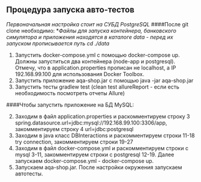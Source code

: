 ## Процедура запуска авто-тестов
_Первоначальная настройка стоит на СУБД PostgreSQL_
####После git clone необходимо:
*_Файлы для запуска контейнера, банковского симулятора и приложения находятся в каталоге data - перед их запуском прописывается путь cd ./data_
1.  Запустить docker-compose.yml с помощью docker-compose up. Должны запуститься два контейнера (node-app и postgresql).
Отмечу, что в application.properties прописан не localhost, а IP 192.168.99.100 для использования Docker Toolbox. 
2. Запустить приложение aqa-shop.jar с помощью java -jar aqa-shop.jar
3. Запустить тесты gradlew test (clean test allureReport - если есть необходимость посмотреть отчеты Allure)

####Чтобы запустить приложение на БД MySQL:

2. Заходим в файл application.properties и раскомментируем строку 3 spring.datasource.url=jdbc:mysql://192.168.99.100:3306/app, закомментируем строку 4 url=jdbc:postgresql
3. Заходим в java класс DBInteractions и раскомментируем строки 11-18 try connection, закомментируем строки 19-27 
1. Заходим в файл docker-compose.yml и раскомментируем строки с mysql 3-11, закомментируем строки с postgresql 12-19. Далее запускаем docker-compose.yml - docker-compose up.
1. Запускаем aqa-shop.jar. После настройки окружения запускаем автотесты.